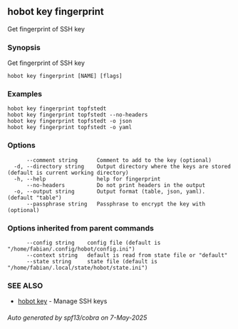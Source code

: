 ## hobot key fingerprint

Get fingerprint of SSH key

### Synopsis

Get fingerprint of SSH key

```
hobot key fingerprint [NAME] [flags]
```

### Examples

```
hobot key fingerprint topfstedt
hobot key fingerprint topfstedt --no-headers
hobot key fingerprint topfstedt -o json
hobot key fingerprint topfstedt -o yaml
```

### Options

```
      --comment string      Comment to add to the key (optional)
  -d, --directory string    Output directory where the keys are stored (default is current working directory)
  -h, --help                help for fingerprint
      --no-headers          Do not print headers in the output
  -o, --output string       Output format (table, json, yaml). (default "table")
      --passphrase string   Passphrase to encrypt the key with (optional)
```

### Options inherited from parent commands

```
      --config string    config file (default is "/home/fabian/.config/hobot/config.ini")
      --context string   default is read from state file or "default"
      --state string     state file (default is "/home/fabian/.local/state/hobot/state.ini")
```

### SEE ALSO

* [hobot key](hobot_key.md)	 - Manage SSH keys

###### Auto generated by spf13/cobra on 7-May-2025
